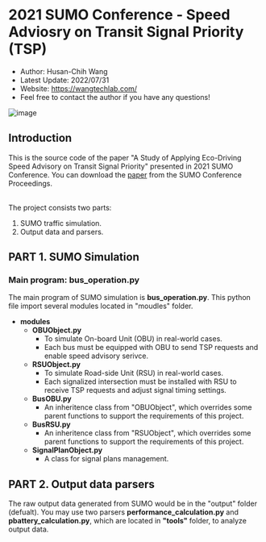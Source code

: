 # 2021 SUMO Conference - Speed Adviosry on Transit Signal Priority (TSP)

* Author: Husan-Chih Wang
* Latest Update: 2022/07/31 
* Website: https://wangtechlab.com/
* Feel free to contact the author if you have any questions!

![image](https://user-images.githubusercontent.com/53686476/182598526-be3df643-68a6-4fb2-a085-92bb9d9bdcfa.png)

## Introduction
This is the source code of the paper "A Study of Applying Eco-Driving Speed Advisory on Transit Signal Priority" presented in 2021 SUMO Conference. 
You can download the [paper](https://www.tib-op.org/ojs/index.php/scp/article/view/92) from the SUMO Conference Proceedings. 

<br>The project consists two parts: 
1. SUMO traffic simulation. 
2. Output data and parsers.  

## PART 1. SUMO Simulation
### Main program: bus_operation.py
The main program of SUMO simulation is **bus_operation.py**. This python file import several modules located in "moudles" folder. 
* **modules**
  * **OBUObject.py**
    * To simulate On-board Unit (OBU) in real-world cases. 
    * Each bus must be equipped with OBU to send TSP requests and enable speed advisory serivce. 
  * **RSUObject.py**
    * To simulate Road-side Unit (RSU) in real-world cases. 
    * Each signalized intersection must be installed with RSU to receive TSP requests and adjust signal timing settings. 
  * **BusOBU.py**
    * An inheritence class from "OBUObject", which overrides some parent functions to support the requirements of this project.    
  * **BusRSU.py**
    * An inheritence class from "RSUObject", which overrides some parent functions to support the requirements of this project.    
  * **SignalPlanObject.py**
    * A class for signal plans management. 
   
## PART 2. Output data parsers
The raw output data generated from SUMO would be in the "output" folder (defualt). You may use two parsers **performance_calculation.py** and **pbattery_calculation.py**, which are located in **"tools"** folder, to analyze output data. 

